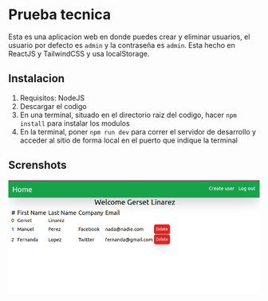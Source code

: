 # Prueba tecnica

Esta es una aplicacion web en donde puedes crear y eliminar usuarios, el usuario por defecto es `admin` y la contraseña es `admin`. Esta hecho en ReactJS y TailwindCSS y usa localStorage.

## Instalacion

1. Requisitos: NodeJS
2. Descargar el codigo
3. En una terminal, situado en el directorio raiz del codigo, hacer `npm install` para instalar los modulos
4. En la terminal, poner `npm run dev` para correr el servidor de desarrollo y acceder al sitio de forma local en el puerto que indique la terminal

## Screnshots

<img src="img/1.png" />